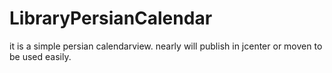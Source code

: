# LibraryPersianCalendar

it is a simple persian calendarview. nearly will publish in jcenter or moven to be used easily.
